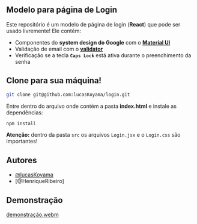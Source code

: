 
## Modelo para página de Login    
Este repositório é um modelo de página de login (**React**) que pode ser usado livremente! Ele contém:

 - Componentes do **system design do Google** com o [**Material UI**](https://mui.com/)
 - Validação de email com o [**validator**](https://www.npmjs.com/package/validator)
 - Verificação se a tecla **`Caps Lock`** está ativa durante o preenchimento da senha

## Clone para sua máquina!

```bash
git clone git@github.com:lucasKoyama/login.git
```
Entre dentro do arquivo onde contém a pasta **index.html** e instale as dependências:
```bash
npm install
```
**Atenção:** dentro da pasta ```src``` os arquivos ```Login.jsx``` e o ```Login.css``` são importantes!

## Autores

- [@lucasKoyama](https://github.com/lucasKoyama)
- [@HenriqueRibeiro]

## Demonstração
[demonstração.webm](https://github.com/lucasKoyama/login/assets/121680414/81f3a891-d687-43ed-a1d4-73ad4c7f1ca5)

